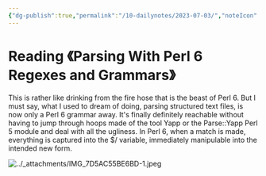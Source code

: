 ```yaml
---
{"dg-publish":true,"permalink":"/10-dailynotes/2023-07-03/","noteIcon":"2","created":"","updated":""}
---
```


# Reading 《Parsing With Perl 6 Regexes and Grammars》

This is rather like drinking from the fire hose that is the beast of Perl 6. But I must say, what I used to dream of doing, parsing structured text files, is now only a Perl 6 grammar away. It's finally definitely reachable without having to jump through hoops made of the tool Yapp or the Parse::Yapp Perl 5 module and deal with all the ugliness. In Perl 6, when a match is made, everything is captured into the $/ variable, immediately manipulable into the intended new form.

![../_attachments/IMG_7D5AC55BE6BD-1.jpeg](/img/user/_attachments/IMG_7D5AC55BE6BD-1.jpeg)